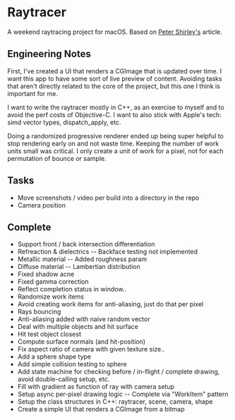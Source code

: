 
# Raytracer

A weekend raytracing project for macOS. Based on [Peter Shirley's](https://raytracing.github.io/books/RayTracingInOneWeekend.html) article.

## Engineering Notes

First, I've created a UI that renders a CGImage that is updated over time. I want this app
to have some sort of live preview of content. Avoiding tasks that aren't directly related to the core
of the project, but this one I think is important for me.

I want to write the raytracer mostly in C++, as an exercise to myself and to avoid the perf costs of Objective-C.
I want to also stick with Apple's tech: simd vector types, dispatch_apply, etc.

Doing a randomized progressive renderer ended up being super helpful to stop rendering early on and not waste time.
Keeping the number of work units small was critical. I only create a unit of work for a pixel, not for each permutation
of bounce or sample.

## Tasks

- Move screenshots / video per build into a directory in the repo
- Camera position

## Complete

- Support front / back intersection differentiation
- Refreaction & dielectrics
-- Backface testing not implemented
- Metallic material
-- Added roughness param
- Diffuse material
-- Lambertian distribution
- Fixed shadow acne
- Fixed gamma correction
- Reflect completion status in window..
- Randomize work items
- Avoid creating work items for anti-aliasing, just do that per pixel
- Rays bouncing
- Anti-aliasing added with naive random vector
- Deal with multiple objects and hit surface
- Hit test object closest
- Compute surface normals (and hit-position)
- Fix aspect ratio of camera with given texture size..
- Add a sphere shape type
- Add simple collision testing to sphere
- Add state machine for checking before / in-flight / complete drawing, avoid double-calling setup, etc.
- Fill with gradient as function of ray with camera setup
- Setup async per-pixel drawing logic
-- Complete via "WorkItem" pattern
- Setup the class structures in C++: raytracer, scene, camera, shape
- Create a simple UI that renders a CGImage from a bitmap
